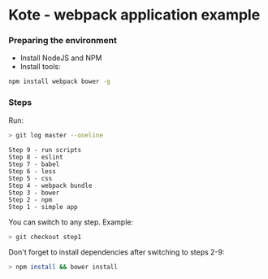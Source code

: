 # Kote - webpack application example
### Preparing the environment
* Install NodeJS and NPM
* Install tools:
```bash
npm install webpack bower -g
```
### Steps
Run:
```bash
> git log master --oneline
```
```
Step 9 - run scripts
Step 8 - eslint
Step 7 - babel
Step 6 - less
Step 5 - css
Step 4 - webpack bundle
Step 3 - bower
Step 2 - npm
Step 1 - simple app
```
You can switch to any step. Example:
```bash
> git checkout step1
```
Don't forget to install dependencies after switching to steps 2-9:
```bash
> npm install && bower install
```
